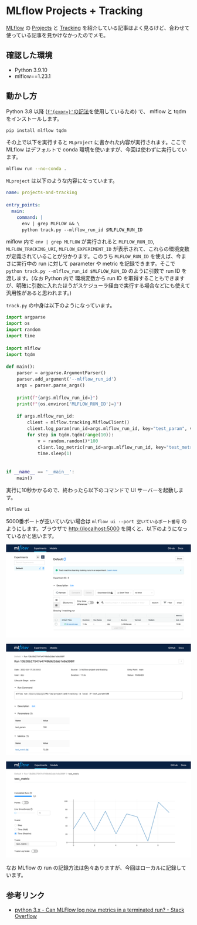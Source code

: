 # MLflow Projects + Tracking

[MLflow](https://www.mlflow.org/) の [Projects](https://www.mlflow.org/docs/latest/projects.html) と [Tracking](https://www.mlflow.org/docs/latest/tracking.html) を紹介している記事はよく見るけど、合わせて使っている記事を見かけなかったのでメモ。

## 確認した環境

- Python 3.9.10
- mlflow==1.23.1

## 動かし方

Python 3.8 以降 ([`f'{expr=}'`の記法](https://docs.python.org/3/whatsnew/3.8.html#f-strings-support-for-self-documenting-expressions-and-debugging)を使用しているため) で、 mlflow と tqdm をインストールします。

```sh
pip install mlflow tqdm
```

その上で以下を実行すると `MLproject` に書かれた内容が実行されます。ここで MLflow はデフォルトで conda 環境を使いますが、今回は使わずに実行しています。

```sh
mlflow run --no-conda .
```

`MLproject` は以下のような内容になっています。

```yaml
name: projects-and-tracking

entry_points:
  main:
    command: |
      env | grep MLFLOW && \
      python track.py --mlflow_run_id $MLFLOW_RUN_ID
```

miflow 内で `env | grep MLFLOW` が実行されると `MLFLOW_RUN_ID`, `MLFLOW_TRACKING_URI`, `MLFLOW_EXPERIMENT_ID` が表示されて、これらの環境変数が定義されていることが分かります。このうち `MLFLOW_RUN_ID` を使えば、今まさに実行中の run に対して parameter や metric を記録できます。そこで `python track.py --mlflow_run_id $MLFLOW_RUN_ID` のように引数で run ID を渡します。(なお Python 内で 環境変数から run ID を取得することもできますが、明確に引数に入れたほうがスケジューラ経由で実行する場合などにも使えて汎用性があると思われます。)

`track.py` の中身は以下のようになっています。

```python
import argparse
import os
import random
import time

import mlflow
import tqdm

def main():
    parser = argparse.ArgumentParser()
    parser.add_argument('--mlflow_run_id')
    args = parser.parse_args()

    print(f"{args.mlflow_run_id=}")
    print(f"{os.environ['MLFLOW_RUN_ID']=}")

    if args.mlflow_run_id:
        client = mlflow.tracking.MlflowClient()
        client.log_param(run_id=args.mlflow_run_id, key="test_param", value=100)
        for step in tqdm.tqdm(range(10)):
            v = random.random()*100
            client.log_metric(run_id=args.mlflow_run_id, key="test_metric", value=v, step=step)
            time.sleep(1)


if __name__ == '__main__':
    main()
```

実行に10秒かかるので、終わったら以下のコマンドで UI サーバーを起動します。

```sh
mlflow ui
```

5000番ポートが空いていない場合は `mlflow ui --port 空いているポート番号` のようにします。ブラウザで <http://localhost:5000> を開くと、以下のようになっているかと思います。

![](img/1.png)

![](img/2.png)

![](img/3.png)

なお MLflow の run の記録方法は色々ありますが、今回はローカルに記録しています。

## 参考リンク

- [python 3.x - Can MLFlow log new metrics in a terminated run? - Stack Overflow](https://stackoverflow.com/a/67473790/11480802)
